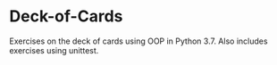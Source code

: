 # Deck-of-Cards
Exercises on the deck of cards using OOP in Python 3.7.
Also includes exercises using unittest.
